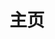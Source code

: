 ---
home: true
layout: BlogHome
icon: home
title: 主页
heroImage: /lore.svg
bgImage: /assets/background/bg12.jpg
bgImageDark: /assets/background/bg13.jpg
bgImageStyle: 
  background-attachment: fixed
heroText: 知识是棵树
heroFullScreen: true
tagline: 木欣欣以向荣，泉涓涓而始流...
actions:
  - text: 开始探索 →
    link: ./blog-html/
    type: primary     
features:
- title: 1️⃣简单易用
  details: 简单的页面风格，强大的搜索能力，帮助你快速找到有用的知识。
- title: 2️⃣知识整理
  details: 这里收集整理了一些 Web 相关的基础知识，以供查阅参考。
- title: 3️⃣问题记录
  details: 这里记录了部分在 Web 开发中常见的问题，以供理解学习。
footer: true
copyright: MIT LICENSE | copyright © 2023-present wzCoding
---